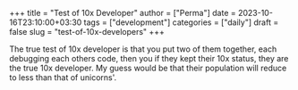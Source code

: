 +++
title = "Test of 10x Developer"
author = ["Perma"]
date = 2023-10-16T23:10:00+03:30
tags = ["development"]
categories = ["daily"]
draft = false
slug = "test-of-10x-developers"
+++

The true test of 10x developer is that you put two of them together, each debugging each others code, then you if they kept their 10x status, they are the true 10x developer.
My guess would be that their population will reduce to less than that of unicorns'.
